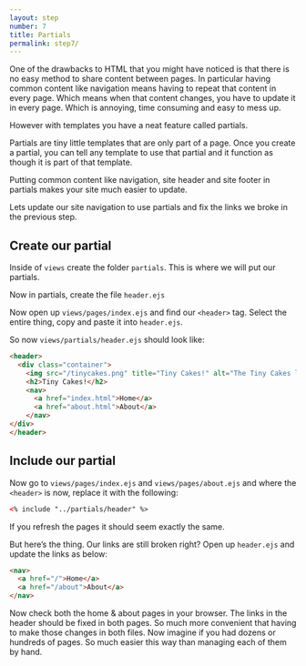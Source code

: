 ```yaml
---
layout: step
number: 7
title: Partials
permalink: step7/
---
```


One of the drawbacks to HTML that you might have noticed is that there is no easy method to share content between pages.  In particular having common content like navigation means having to repeat that content in every page.  Which means when that content changes, you have to update it in every page.  Which is annoying, time consuming and easy to mess up.

However with templates you have a neat feature called partials.

Partials are tiny little templates that are only part of a page.  Once you create a partial, you can tell any template to use that partial and it function as though it is part of that template. 

Putting common content like navigation, site header and site footer in partials makes your site much easier to update.

Lets update our site navigation to use partials and fix the links we broke in the previous step.

## Create our partial

Inside of `views` create the folder `partials`.  This is where we will put our partials.

Now in partials, create the file `header.ejs`

Now open up `views/pages/index.ejs` and find our `<header>` tag.  Select the entire thing, copy and paste it into `header.ejs`.

So now `views/partials/header.ejs` should look like:

```html
<header>
  <div class="container">
    <img src="/tinycakes.png" title="Tiny Cakes!" alt="The Tiny Cakes logo, a stylized cartoon cupcake." height="48px" width="48px" />
    <h2>Tiny Cakes!</h2>
    <nav>
      <a href="index.html">Home</a>
      <a href="about.html">About</a>
    </nav>
</div>
</header>
```

## Include our partial

Now go to `views/pages/index.ejs` and `views/pages/about.ejs` and where the `<header>` is now, replace it with the following:

```html
<% include "../partials/header" %>
```
If you refresh the pages it should seem exactly the same.

But here’s the thing.  Our links are still broken right?  Open up `header.ejs` and update the links as below:

```html
<nav>
  <a href="/">Home</a>
  <a href="/about">About</a>
</nav>
```

Now check both the home & about pages in your browser.  The links in the header should be fixed in both pages.  So much more convenient that having to make those changes in both files.  Now imagine if you had dozens or hundreds of pages.  So much easier this way than managing each of them by hand.

